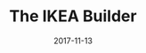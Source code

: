 ---
path: /projects/ikea-builder
title: The IKEA Builder
date: 2017-11-13
featuredImage: ./ikeaBuilder-featured.png
---